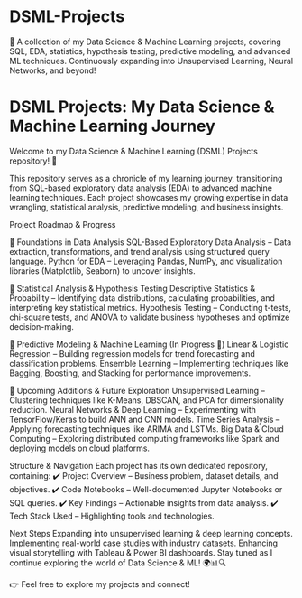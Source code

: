 # DSML-Projects
📌 A collection of my Data Science &amp; Machine Learning projects, covering SQL, EDA, statistics, hypothesis testing, predictive modeling, and advanced ML techniques. Continuously expanding into Unsupervised Learning, Neural Networks, and beyond!

# **DSML Projects: My Data Science & Machine Learning Journey**  

Welcome to my Data Science & Machine Learning (DSML) Projects repository! 🚀

This repository serves as a chronicle of my learning journey, transitioning from SQL-based exploratory data analysis (EDA) to advanced machine learning techniques. Each project showcases my growing expertise in data wrangling, statistical analysis, predictive modeling, and business insights.

Project Roadmap & Progress

🔹 Foundations in Data Analysis
SQL-Based Exploratory Data Analysis – Data extraction, transformations, and trend analysis using structured query language.
Python for EDA – Leveraging Pandas, NumPy, and visualization libraries (Matplotlib, Seaborn) to uncover insights.

🔹 Statistical Analysis & Hypothesis Testing
Descriptive Statistics & Probability – Identifying data distributions, calculating probabilities, and interpreting key statistical metrics.
Hypothesis Testing – Conducting t-tests, chi-square tests, and ANOVA to validate business hypotheses and optimize decision-making.

🔹 Predictive Modeling & Machine Learning (In Progress 🚧)
Linear & Logistic Regression – Building regression models for trend forecasting and classification problems.
Ensemble Learning – Implementing techniques like Bagging, Boosting, and Stacking for performance improvements.

🔹 Upcoming Additions & Future Exploration
Unsupervised Learning – Clustering techniques like K-Means, DBSCAN, and PCA for dimensionality reduction.
Neural Networks & Deep Learning – Experimenting with TensorFlow/Keras to build ANN and CNN models.
Time Series Analysis – Applying forecasting techniques like ARIMA and LSTMs.
Big Data & Cloud Computing – Exploring distributed computing frameworks like Spark and deploying models on cloud platforms.

Structure & Navigation
Each project has its own dedicated repository, containing:
✔️ Project Overview – Business problem, dataset details, and objectives.
✔️ Code Notebooks – Well-documented Jupyter Notebooks or SQL queries.
✔️ Key Findings – Actionable insights from data analysis.
✔️ Tech Stack Used – Highlighting tools and technologies.

Next Steps
Expanding into unsupervised learning & deep learning concepts.
Implementing real-world case studies with industry datasets.
Enhancing visual storytelling with Tableau & Power BI dashboards.
Stay tuned as I continue exploring the world of Data Science & ML! 🌍📊🔍

👉 Feel free to explore my projects and connect!
